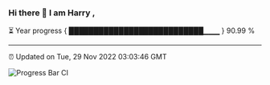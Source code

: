 ### Hi there 👋 I am Harry , 

⏳ Year progress { ███████████████████████████▁▁▁ } 90.99 %

---

⏰ Updated on Tue, 29 Nov 2022 03:03:46 GMT

![Progress Bar CI](https://github.com/duykhang68/duykhang68/workflows/Progress%20Bar%20CI/badge.svg)
